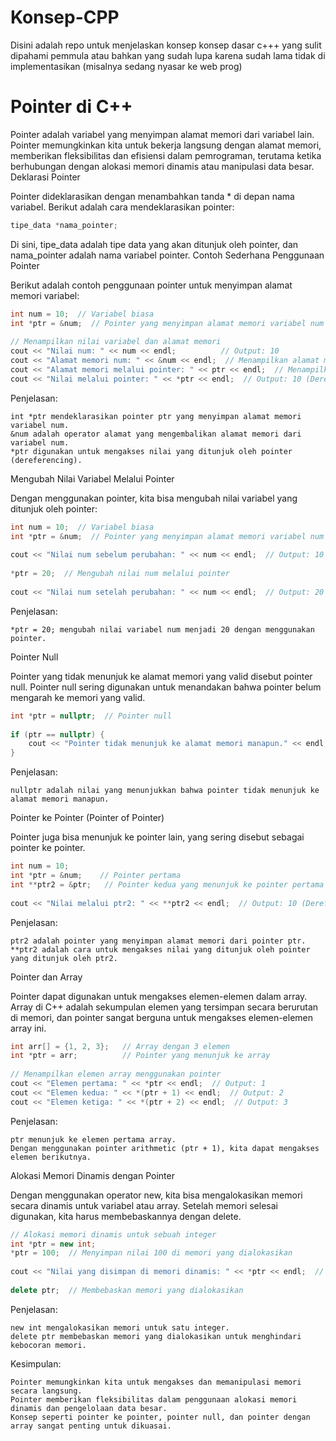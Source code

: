 # Konsep-CPP
Disini adalah repo untuk menjelaskan konsep konsep dasar c+++ yang sulit dipahami pemmula atau bahkan yang sudah lupa karena sudah lama tidak di implementasikan (misalnya sedang nyasar ke web prog)

# Pointer di C++

Pointer adalah variabel yang menyimpan alamat memori dari variabel lain. Pointer memungkinkan kita untuk bekerja langsung dengan alamat memori, memberikan fleksibilitas dan efisiensi dalam pemrograman, terutama ketika berhubungan dengan alokasi memori dinamis atau manipulasi data besar.
Deklarasi Pointer

Pointer dideklarasikan dengan menambahkan tanda * di depan nama variabel. Berikut adalah cara mendeklarasikan pointer:

```cpp
tipe_data *nama_pointer;
```

Di sini, tipe_data adalah tipe data yang akan ditunjuk oleh pointer, dan nama_pointer adalah nama variabel pointer.
Contoh Sederhana Penggunaan Pointer

Berikut adalah contoh penggunaan pointer untuk menyimpan alamat memori variabel:


```cpp
int num = 10;  // Variabel biasa
int *ptr = &num;  // Pointer yang menyimpan alamat memori variabel num
    
// Menampilkan nilai variabel dan alamat memori
cout << "Nilai num: " << num << endl;          // Output: 10
cout << "Alamat memori num: " << &num << endl;  // Menampilkan alamat memori num
cout << "Alamat memori melalui pointer: " << ptr << endl;  // Menampilkan alamat memori melalui pointer
cout << "Nilai melalui pointer: " << *ptr << endl;  // Output: 10 (Dereferencing pointer)
```

Penjelasan:

    int *ptr mendeklarasikan pointer ptr yang menyimpan alamat memori variabel num.
    &num adalah operator alamat yang mengembalikan alamat memori dari variabel num.
    *ptr digunakan untuk mengakses nilai yang ditunjuk oleh pointer (dereferencing).

Mengubah Nilai Variabel Melalui Pointer

Dengan menggunakan pointer, kita bisa mengubah nilai variabel yang ditunjuk oleh pointer:


```cpp
int num = 10;  // Variabel biasa
int *ptr = &num;  // Pointer yang menyimpan alamat memori variabel num
    
cout << "Nilai num sebelum perubahan: " << num << endl;  // Output: 10
    
*ptr = 20;  // Mengubah nilai num melalui pointer
    
cout << "Nilai num setelah perubahan: " << num << endl;  // Output: 20
```

Penjelasan:

    *ptr = 20; mengubah nilai variabel num menjadi 20 dengan menggunakan pointer.

Pointer Null

Pointer yang tidak menunjuk ke alamat memori yang valid disebut pointer null. Pointer null sering digunakan untuk menandakan bahwa pointer belum mengarah ke memori yang valid.

```cpp
int *ptr = nullptr;  // Pointer null
    
if (ptr == nullptr) {
    cout << "Pointer tidak menunjuk ke alamat memori manapun." << endl;  // Output: Pointer tidak menunjuk ke alamat memori manapun.
}
```

Penjelasan:

    nullptr adalah nilai yang menunjukkan bahwa pointer tidak menunjuk ke alamat memori manapun.

Pointer ke Pointer (Pointer of Pointer)

Pointer juga bisa menunjuk ke pointer lain, yang sering disebut sebagai pointer ke pointer.


```cpp
int num = 10;
int *ptr = &num;    // Pointer pertama
int **ptr2 = &ptr;   // Pointer kedua yang menunjuk ke pointer pertama
    
cout << "Nilai melalui ptr2: " << **ptr2 << endl;  // Output: 10 (Dereference dua kali)
```

Penjelasan:

    ptr2 adalah pointer yang menyimpan alamat memori dari pointer ptr.
    **ptr2 adalah cara untuk mengakses nilai yang ditunjuk oleh pointer yang ditunjuk oleh ptr2.

Pointer dan Array

Pointer dapat digunakan untuk mengakses elemen-elemen dalam array. Array di C++ adalah sekumpulan elemen yang tersimpan secara berurutan di memori, dan pointer sangat berguna untuk mengakses elemen-elemen array ini.

```cpp
int arr[] = {1, 2, 3};   // Array dengan 3 elemen
int *ptr = arr;          // Pointer yang menunjuk ke array
    
// Menampilkan elemen array menggunakan pointer
cout << "Elemen pertama: " << *ptr << endl;  // Output: 1
cout << "Elemen kedua: " << *(ptr + 1) << endl;  // Output: 2
cout << "Elemen ketiga: " << *(ptr + 2) << endl;  // Output: 3
```

Penjelasan:

    ptr menunjuk ke elemen pertama array.
    Dengan menggunakan pointer arithmetic (ptr + 1), kita dapat mengakses elemen berikutnya.

Alokasi Memori Dinamis dengan Pointer

Dengan menggunakan operator new, kita bisa mengalokasikan memori secara dinamis untuk variabel atau array. Setelah memori selesai digunakan, kita harus membebaskannya dengan delete.

```cpp
// Alokasi memori dinamis untuk sebuah integer
int *ptr = new int;  
*ptr = 100;  // Menyimpan nilai 100 di memori yang dialokasikan
    
cout << "Nilai yang disimpan di memori dinamis: " << *ptr << endl;  // Output: 100
    
delete ptr;  // Membebaskan memori yang dialokasikan
```

Penjelasan:

    new int mengalokasikan memori untuk satu integer.
    delete ptr membebaskan memori yang dialokasikan untuk menghindari kebocoran memori.

Kesimpulan:

    Pointer memungkinkan kita untuk mengakses dan memanipulasi memori secara langsung.
    Pointer memberikan fleksibilitas dalam penggunaan alokasi memori dinamis dan pengelolaan data besar.
    Konsep seperti pointer ke pointer, pointer null, dan pointer dengan array sangat penting untuk dikuasai.
